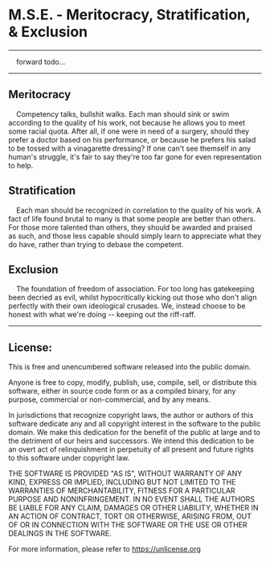 # M.S.E. - Meritocracy, Stratification, & Exclusion

---

    forward todo...

---

## Meritocracy

    Competency talks, bullshit walks. Each man should sink or swim according to the quality of his work, not because he allows you to meet some racial quota. After all, if one were in need of a surgery, should they prefer a doctor based on his performance, or because he prefers his salad to be tossed with a vinagarette dressing? If one can't see themself in any human's struggle, it's fair to say they're too far gone for even representation to help.

## Stratification

    Each man should be recognized in correlation to the quality of his work. A fact of life found brutal to many is that some people are better than others. For those more talented than others, they should be awarded and praised as such, and those less capable should simply learn to appreciate what they do have, rather than trying to debase the competent.

## Exclusion

    The foundation of freedom of association. For too long has gatekeeping been decried as evil, whilst hypocritically kicking out those who don't align perfectly with their own ideological crusades. We, instead choose to be honest with what we're doing -- keeping out the riff-raff. 







---

## License:

This is free and unencumbered software released into the public domain.

Anyone is free to copy, modify, publish, use, compile, sell, or
distribute this software, either in source code form or as a compiled
binary, for any purpose, commercial or non-commercial, and by any
means.

In jurisdictions that recognize copyright laws, the author or authors
of this software dedicate any and all copyright interest in the
software to the public domain. We make this dedication for the benefit
of the public at large and to the detriment of our heirs and
successors. We intend this dedication to be an overt act of
relinquishment in perpetuity of all present and future rights to this
software under copyright law.

THE SOFTWARE IS PROVIDED "AS IS", WITHOUT WARRANTY OF ANY KIND,
EXPRESS OR IMPLIED, INCLUDING BUT NOT LIMITED TO THE WARRANTIES OF
MERCHANTABILITY, FITNESS FOR A PARTICULAR PURPOSE AND NONINFRINGEMENT.
IN NO EVENT SHALL THE AUTHORS BE LIABLE FOR ANY CLAIM, DAMAGES OR
OTHER LIABILITY, WHETHER IN AN ACTION OF CONTRACT, TORT OR OTHERWISE,
ARISING FROM, OUT OF OR IN CONNECTION WITH THE SOFTWARE OR THE USE OR
OTHER DEALINGS IN THE SOFTWARE.

For more information, please refer to <https://unlicense.org>
